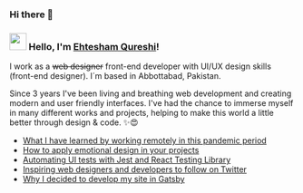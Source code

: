 ### Hi there 👋

<!--
**EhteshamQureshi/EhteshamQureshi** is a ✨ _special_ ✨ repository because its `README.md` (this file) appears on your GitHub profile.

Here are some ideas to get you started:

- 🔭 I’m currently working on ...
- 🌱 I’m currently learning ...
- 👯 I’m looking to collaborate on ...
- 🤔 I’m looking for help with ...
- 💬 Ask me about ...
- 📫 How to reach me: ...
- 😄 Pronouns: ...
- ⚡ Fun fact: ...
-->
### <img src="https://media.giphy.com/media/hvRJCLFzcasrR4ia7z/giphy.gif" width="30px"> Hello, I'm [Ehtesham Qureshi](https://www.codebloom.co/about)!

I work as a ~~web designer~~ front-end developer with UI/UX design skills (front-end designer). I´m based in Abbottabad, Pakistan.

Since 3 years I've been living and breathing web development and creating modern and user friendly interfaces. I've had the chance to immerse myself in many different works and projects, helping to make this world a little better through design & code. ✨😍

<!-- BLOG-POST-LIST:START -->
- [What I have learned by working remotely in this pandemic period](www.codebloom.co)
- [How to apply emotional design in your projects](www.codebloom.co)
- [Automating UI tests with Jest and React Testing Library](www.codebloom.co)
- [Inspiring web designers and developers to follow on Twitter](www.codebloom.co)
- [Why I decided to develop my site in Gatsby](www.codebloom.co)
<!-- BLOG-POST-LIST:END -->
